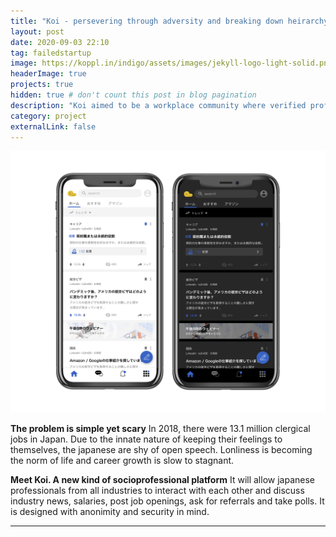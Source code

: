 ```yaml
---
title: "Koi - persevering through adversity and breaking down heirarchy "
layout: post
date: 2020-09-03 22:10
tag: failedstartup
image: https://koppl.in/indigo/assets/images/jekyll-logo-light-solid.png
headerImage: true
projects: true
hidden: true # don't count this post in blog pagination
description: "Koi aimed to be a workplace community where verified professionals can talk about what matters most."
category: project
externalLink: false
---
```


![Screenshot](https://github.com/sanjusan/home/blob/gh-pages/assets/koi.jpg)

**The problem is simple yet scary**
In 2018, there were 13.1 million clergical jobs in Japan. Due to the innate nature of keeping their feelings to themselves, the japanese are shy of open speech. Lonliness is becoming the norm of life and career growth is slow to stagnant.

**Meet Koi. A new kind of socioprofessional platform**
It will allow japanese professionals from all industries to interact with each other and discuss industry news, salaries, post job openings, ask for referrals and take polls. It is designed with anonimity and security in mind.

---

